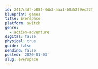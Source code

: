 ```yaml
---
id: 2417c4df-b88f-4db3-aaa1-68a52f9ec22f
blueprint: games
title: Everspace
platform: switch
genre:
  - action-adventure
digital: false
physical: true
guide: false
pending: false
posted: '2020-01-03'
slug: everspace
---
```

